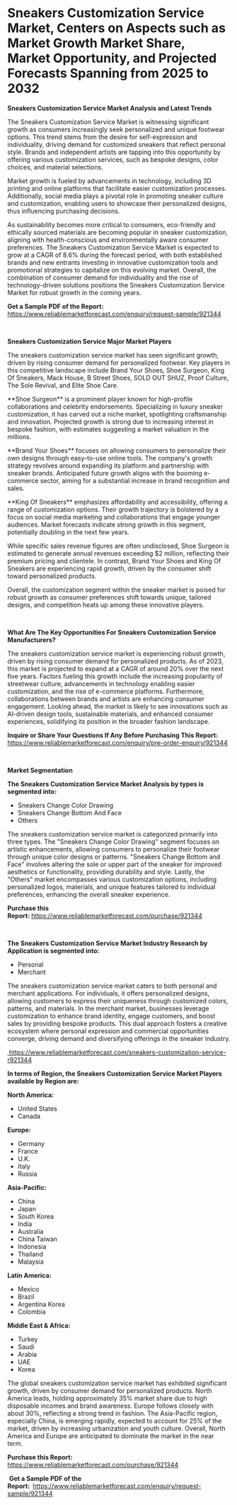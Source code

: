 <p><h1>Sneakers Customization Service Market, Centers on Aspects such as Market Growth Market Share, Market Opportunity, and Projected Forecasts Spanning from 2025 to 2032</h1></p><p><strong>Sneakers Customization Service Market Analysis and Latest Trends</strong></p>
<p><p>The Sneakers Customization Service Market is witnessing significant growth as consumers increasingly seek personalized and unique footwear options. This trend stems from the desire for self-expression and individuality, driving demand for customized sneakers that reflect personal style. Brands and independent artists are tapping into this opportunity by offering various customization services, such as bespoke designs, color choices, and material selections.</p><p>Market growth is fueled by advancements in technology, including 3D printing and online platforms that facilitate easier customization processes. Additionally, social media plays a pivotal role in promoting sneaker culture and customization, enabling users to showcase their personalized designs, thus influencing purchasing decisions.</p><p>As sustainability becomes more critical to consumers, eco-friendly and ethically sourced materials are becoming popular in sneaker customization, aligning with health-conscious and environmentally aware consumer preferences. The Sneakers Customization Service Market is expected to grow at a CAGR of 8.6% during the forecast period, with both established brands and new entrants investing in innovative customization tools and promotional strategies to capitalize on this evolving market. Overall, the combination of consumer demand for individuality and the rise of technology-driven solutions positions the Sneakers Customization Service Market for robust growth in the coming years.</p></p>
<p><strong>Get a Sample PDF of the Report:&nbsp;</strong> <a href="https://www.reliablemarketforecast.com/enquiry/request-sample/921344?utm_campaign=3493&utm_medium=2&utm_source=Github&utm_content=ia&utm_term=18042025&utm_id=sneakers-customization-service">https://www.reliablemarketforecast.com/enquiry/request-sample/921344</a></p>
<p>&nbsp;</p>
<p><strong>Sneakers Customization Service Major Market Players</strong></p>
<p><p>The sneakers customization service market has seen significant growth, driven by rising consumer demand for personalized footwear. Key players in this competitive landscape include Brand Your Shoes, Shoe Surgeon, King Of Sneakers, Mack House, B Street Shoes, SOLD OUT SHUZ, Proof Culture, The Sole Revival, and Elite Shoe Care.</p><p>**Shoe Surgeon** is a prominent player known for high-profile collaborations and celebrity endorsements. Specializing in luxury sneaker customization, it has carved out a niche market, spotlighting craftsmanship and innovation. Projected growth is strong due to increasing interest in bespoke fashion, with estimates suggesting a market valuation in the millions.</p><p>**Brand Your Shoes** focuses on allowing consumers to personalize their own designs through easy-to-use online tools. The company's growth strategy revolves around expanding its platform and partnership with sneaker brands. Anticipated future growth aligns with the booming e-commerce sector, aiming for a substantial increase in brand recognition and sales.</p><p>**King Of Sneakers** emphasizes affordability and accessibility, offering a range of customization options. Their growth trajectory is bolstered by a focus on social media marketing and collaborations that engage younger audiences. Market forecasts indicate strong growth in this segment, potentially doubling in the next few years.</p><p>While specific sales revenue figures are often undisclosed, Shoe Surgeon is estimated to generate annual revenues exceeding $2 million, reflecting their premium pricing and clientele. In contrast, Brand Your Shoes and King Of Sneakers are experiencing rapid growth, driven by the consumer shift toward personalized products.</p><p>Overall, the customization segment within the sneaker market is poised for robust growth as consumer preferences shift towards unique, tailored designs, and competition heats up among these innovative players.</p></p>
<p>&nbsp;</p>
<p><strong>What Are The Key Opportunities For Sneakers Customization Service Manufacturers?</strong></p>
<p><p>The sneakers customization service market is experiencing robust growth, driven by rising consumer demand for personalized products. As of 2023, this market is projected to expand at a CAGR of around 20% over the next five years. Factors fueling this growth include the increasing popularity of streetwear culture, advancements in technology enabling easier customization, and the rise of e-commerce platforms. Furthermore, collaborations between brands and artists are enhancing consumer engagement. Looking ahead, the market is likely to see innovations such as AI-driven design tools, sustainable materials, and enhanced consumer experiences, solidifying its position in the broader fashion landscape.</p></p>
<p><strong>Inquire or Share Your Questions If Any Before Purchasing This Report:</strong> <a href="https://www.reliablemarketforecast.com/enquiry/pre-order-enquiry/921344?utm_campaign=3493&utm_medium=2&utm_source=Github&utm_content=ia&utm_term=18042025&utm_id=sneakers-customization-service">https://www.reliablemarketforecast.com/enquiry/pre-order-enquiry/921344</a></p>
<p>&nbsp;</p>
<p><strong>Market Segmentation</strong></p>
<p><strong>The Sneakers Customization Service Market Analysis by types is segmented into:</strong></p>
<p><ul><li>Sneakers Change Color Drawing</li><li>Sneakers Change Bottom And Face</li><li>Others</li></ul></p>
<p><p>The sneakers customization service market is categorized primarily into three types. The "Sneakers Change Color Drawing" segment focuses on artistic enhancements, allowing consumers to personalize their footwear through unique color designs or patterns. "Sneakers Change Bottom and Face" involves altering the sole or upper part of the sneaker for improved aesthetics or functionality, providing durability and style. Lastly, the "Others" market encompasses various customization options, including personalized logos, materials, and unique features tailored to individual preferences, enhancing the overall sneaker experience.</p></p>
<p><strong>Purchase this Report:&nbsp;</strong><a href="https://www.reliablemarketforecast.com/purchase/921344?utm_campaign=3493&utm_medium=2&utm_source=Github&utm_content=ia&utm_term=18042025&utm_id=sneakers-customization-service">https://www.reliablemarketforecast.com/purchase/921344</a></p>
<p>&nbsp;</p>
<p><strong>The Sneakers Customization Service Market Industry Research by Application is segmented into:</strong></p>
<p><ul><li>Personal</li><li>Merchant</li></ul></p>
<p><p>The sneakers customization service market caters to both personal and merchant applications. For individuals, it offers personalized designs, allowing customers to express their uniqueness through customized colors, patterns, and materials. In the merchant market, businesses leverage customization to enhance brand identity, engage customers, and boost sales by providing bespoke products. This dual approach fosters a creative ecosystem where personal expression and commercial opportunities converge, driving demand and diversifying offerings in the sneaker industry.</p></p>
<p><a href="https://www.reliablemarketforecast.com/sneakers-customization-service-r921344?utm_campaign=3493&utm_medium=2&utm_source=Github&utm_content=ia&utm_term=18042025&utm_id=sneakers-customization-service">&nbsp;https://www.reliablemarketforecast.com/sneakers-customization-service-r921344</a></p>
<p><strong>In terms of Region, the Sneakers Customization Service Market Players available by Region are:</strong></p>
<p>
    <p> <strong> North America: </strong>
        <ul>
            <li>United States</li>
            <li>Canada</li>
        </ul>
        </p> 
    <p> <strong> Europe: </strong>
        <ul>
            <li>Germany</li>
            <li>France</li>
            <li>U.K.</li>
            <li>Italy</li>
            <li>Russia</li>
        </ul>
        </p> 
    <p> <strong> Asia-Pacific: </strong>
        <ul>
            <li>China</li>
            <li>Japan</li>
            <li>South Korea</li>
            <li>India</li>
            <li>Australia</li>
            <li>China Taiwan</li>
            <li>Indonesia</li>
            <li>Thailand</li>
            <li>Malaysia</li>
        </ul>
        </p> 
    <p> <strong> Latin America: </strong>
        <ul>
            <li>Mexico</li>
            <li>Brazil</li>
            <li>Argentina Korea</li>
            <li>Colombia</li>
        </ul>
        </p> 
    <p> <strong> Middle East & Africa: </strong>
        <ul>
            <li>Turkey</li>
            <li>Saudi</li>
            <li>Arabia</li>
            <li>UAE</li>
            <li>Korea</li>
        </ul>
    </p>
    </p>
<p><p>The global sneakers customization service market has exhibited significant growth, driven by consumer demand for personalized products. North America leads, holding approximately 35% market share due to high disposable incomes and brand awareness. Europe follows closely with about 30%, reflecting a strong trend in fashion. The Asia-Pacific region, especially China, is emerging rapidly, expected to account for 25% of the market, driven by increasing urbanization and youth culture. Overall, North America and Europe are anticipated to dominate the market in the near term.</p></p>
<p><strong>Purchase this Report: </strong><a href="https://www.reliablemarketforecast.com/purchase/921344?utm_campaign=3493&utm_medium=2&utm_source=Github&utm_content=ia&utm_term=18042025&utm_id=sneakers-customization-service">https://www.reliablemarketforecast.com/purchase/921344</a></p>
<p>&nbsp;<strong>Get a Sample PDF of the Report:&nbsp;&nbsp;</strong><a href="https://www.reliablemarketforecast.com/enquiry/request-sample/921344?utm_campaign=3493&utm_medium=2&utm_source=Github&utm_content=ia&utm_term=18042025&utm_id=sneakers-customization-service">https://www.reliablemarketforecast.com/enquiry/request-sample/921344</a></p>
<p><strong></strong></p>
<p><p></p><p></p><p></p></p>
